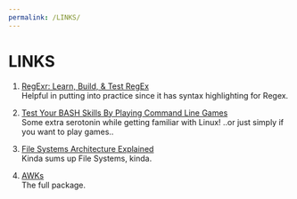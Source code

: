 ```yaml
---
permalink: /LINKS/
---
```


# LINKS

1. [RegExr: Learn, Build, & Test RegEx](https://regexr.com/)<br>
Helpful in putting into practice since it has syntax highlighting for Regex.

2. [Test Your BASH Skills By Playing Command Line Games](https://ostechnix.com/test-your-bash-skills-by-playing-command-line-games/)<br>
Some extra serotonin while getting familiar with Linux! ..or just simply if you want to play games..

3. [File Systems Architecture Explained](https://www.freecodecamp.org/news/file-systems-architecture-explained/)<br>
Kinda sums up File Systems, kinda.

4. [AWKs](https://www.gnu.org/software/gawk/manual/gawk.html)<br>
The full package.